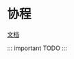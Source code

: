 # 协程

[文档](https://course.rs/advance/async/getting-started.html#:~:text=async%20%E7%AE%80%E4%BB%8B.)

::: important
 TODO
:::
